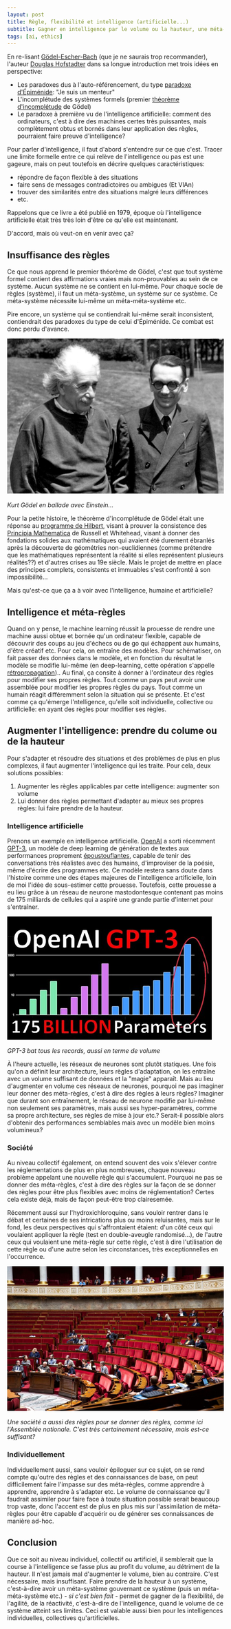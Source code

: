 ```yaml
---
layout: post
title: Règle, flexibilité et intelligence (artificielle...)
subtitle: Gagner en intelligence par le volume ou la hauteur, une méta-perspective
tags: [ai, ethics]
---
```


En re-lisant [Gödel-Escher-Bach](https://en.wikipedia.org/wiki/G%C3%B6del,_Escher,_Bach) (que je ne saurais trop recommander), l'auteur [Douglas Hofstadter](https://en.wikipedia.org/wiki/Douglas_Hofstadter) dans sa longue introduction met trois idées en perspective:
* Les paradoxes dus à l'auto-référencement, du type [paradoxe d'Épiménide](https://fr.wikipedia.org/wiki/Paradoxe_du_menteur): "Je suis un menteur"
* L'incomplétude des systèmes formels (premier [théorème d'incomplétude](https://fr.wikipedia.org/wiki/Th%C3%A9or%C3%A8mes_d%27incompl%C3%A9tude_de_G%C3%B6del) de Gödel)
* Le paradoxe à première vu de l'intelligence artificielle: comment des ordinateurs, c'est à dire des machines certes très puissantes, mais complètement obtus et bornés dans leur application des règles, pourraient faire preuve d'intelligence?

Pour parler d'intelligence, il faut d'abord s'entendre sur ce que c'est. Tracer une limite formelle entre ce qui relève de l'intelligence ou pas est une gageure, mais on peut toutefois en décrire quelques caractéristiques:
* répondre de façon flexible à des situations
* faire sens de messages contradictoires ou ambigues (Et VlAn)
* trouver des similarités entre des situations malgré leurs différences
* etc.

Rappelons que ce livre a été publié en 1979, époque où l'intelligence artificielle était très très loin d'être ce qu'elle est maintenant.

D'accord, mais où veut-on en venir avec ça?

## Insuffisance des règles
Ce que nous apprend le premier théorème de Gödel, c'est que tout système formel contient des affirmations vraies mais non-prouvables au sein de ce système. Aucun système ne se contient en lui-même. Pour chaque socle de règles (système), il faut un méta-système, un système sur ce système. Ce méta-système nécessite lui-même un méta-méta-système etc.

Pire encore, un système qui se contiendrait lui-même serait inconsistent, contiendrait des paradoxes du type de celui d'Épiménide. Ce combat est donc perdu d'avance.

![Gödel Einstein](/img/goedel-einstein.png?raw=true "Gödel Einstein")

*Kurt Gödel en ballade avec Einstein...*

Pour la petite histoire, le théorème d'incomplétude de Gödel était une réponse au [programme de Hilbert](https://fr.wikipedia.org/wiki/Programme_de_Hilbert), visant à prouver la consistence des [Principia Mathematica](https://en.wikipedia.org/wiki/Principia_Mathematica) de Russell et Whitehead, visant à donner des fondations solides aux mathématiques qui avaient été durement ébranlés après la découverte de géométries non-euclidiennes (comme prétendre que les mathématiques représentent la réalité si elles représentent plusieurs réalités??) et d'autres crises au 19e siècle. Mais le projet de mettre en place des principes complets, consistents et immuables s'est confronté à son impossibilité...



Mais qu'est-ce que ça a à voir avec l'intelligence, humaine et artificielle?

## Intelligence et méta-règles
Quand on y pense, le machine learning réussit la prouesse de rendre une machine aussi obtue et bornée qu'un ordinateur flexible, capable de découvrir des coups au jeu d'échecs ou de go qui échappent aux humains, d'être créatif etc. Pour cela, on entraîne des modèles. Pour schématiser, on fait passer des données dans le modèle, et en fonction du résultat le modèle se modifie lui-même (en deep-learning, cette opération s'appelle [rétropropagation](https://fr.wikipedia.org/wiki/R%C3%A9tropropagation_du_gradient)).. Au final, ça consite à donner à l'ordinateur des règles pour modifier ses propres règles. Tout comme un pays peut avoir une assemblée pour modifier les propres règles du pays. Tout comme un humain réagit différemment selon la situation qui se présente. Et c'est comme ça qu'émerge l'ntelligence, qu'elle soit individuelle, collective ou artificielle: en ayant des règles pour modifier ses règles.

## Augmenter l'intelligence: prendre du colume ou de la hauteur
Pour s'adapter et résoudre des situations et des problèmes de plus en plus complexes, il faut augmenter l'intelligence qui les traite. Pour cela, deux solutions possibles:
1. Augmenter les règles applicables par cette intelligence: augmenter son volume
2. Lui donner des règles permettant d'adapter au mieux ses propres règles: lui faire prendre de la hauteur.

### Intelligence artificielle
Prenons un exemple en intelligence artificielle. [OpenAI](https://openai.com/) a sorti récemment [GPT-3](https://github.com/openai/gpt-3), un modèle de deep learning de génération de textes aux performances proprement [époustouflantes](https://www.gwern.net/GPT-3), capable de tenir des conversations très réalistes avec des humains, d'improviser de la poésie, même d'écrire des programmes etc. Ce modèle restera sans doute dans l'histoire comme une des étapes majeures de l'intelligence artificielle, loin de moi l'idée de sous-estimer cette prouesse. Toutefois, cette prouesse a eu lieu grâce à un réseau de neurone mastodontesque contenant pas moins de 175 milliards de cellules qui a aspiré une grande partie d'internet pour s'entraîner.

![volume GPT-3](/img/gpt3-volume.png?raw=true "volume GPT-3")

*GPT-3 bat tous les records, aussi en terme de volume*

À l'heure actuelle, les réseaux de neurones sont plutôt statiques. Une fois qu'on a définit leur architecture, leurs règles d'adaptation, on les entraîne avec un volume suffisant de données et la "magie" apparaît. Mais au lieu d'augmenter en volume ces réseaux de neurones, pourquoi ne pas imaginer leur donner des méta-règles, c'est à dire des règles à leurs règles? Imaginer que durant son entraînement, le réseau de neurone modifie par lui-même non seulement ses paramètres, mais aussi ses hyper-paramètres, comme sa propre architecture, ses règles de mise à jour etc.? Serait-il possible alors d'obtenir des performances semblables mais avec un modêle bien moins volumineux?

### Société
Au niveau collectif également, on entend souvent des voix s'élever contre les réglementations de plus en plus nombreuses, chaque nouveau problème appelant une nouvelle règle qui s'accumulent. Pourquoi ne pas se donner des méta-règles, c'est à dire des règles sur la façon de se donner des règles pour être plus flexibles avec moins de réglementation? Certes cela existe déjà, mais de façon peut-être trop clairesemée.

Récemment aussi sur l'hydroxichloroquine, sans vouloir rentrer dans le débat et certaines de ses intrications plus ou moins reluisantes, mais sur le fond, les deux perspectives qui s'affrontaient étaient: d'un côté ceux qui voulaient appliquer la règle (test en double-aveugle randomisé...), de l'autre ceux qui voulaient une méta-règle sur cette règle, c'est à dire l'utilisation de cette règle ou d'une autre selon les circonstances, très exceptionnelles en l'occurrence.

![Assemblée nationale](/img/assemblee-nationale.jpg?raw=true "Assemblée nationale")

*Une société a aussi des règles pour se donner des règles, comme ici l'Assemblée nationale. C'est très certainement nécessaire, mais est-ce suffisant?*


### Individuellement
Individuellement aussi, sans vouloir épiloguer sur ce sujet, on se rend compte qu'outre des règles et des connaissances de base, on peut difficilement faire l'impasse sur des méta-règles, comme apprendre à apprendre, apprendre à s'adapter etc. Le volume de connaissance qu'il faudrait assimiler pour faire face à toute situation possible serait beaucoup trop vaste, donc l'accent est de plus en plus mis sur l'assimilation de méta-règles pour être capable d'acquérir ou de générer ses connaissances de manière ad-hoc.

## Conclusion
Que ce soit au niveau individuel, collectif ou artificiel, il semblerait que la course à l'intelligence se fasse plus au profit du volume, au détriment de la hauteur. Il n'est jamais mal d'augmenter le volume, bien au contraire. C'est nécessaire, mais insuffisant. Faire prendre de la hauteur à un système, c'est-à-dire avoir un méta-système gouvernant ce système (puis un méta-méta-système etc.) - *si c'est bien fait* - permet de gagner de la flexibilité, de l'agilité, de la réactivité, c'est-à-dire de l'intelligence, quand le volume de ce système atteint ses limites. Ceci est valable aussi bien pour les intelligences individuelles, collectives qu'artificielles.
